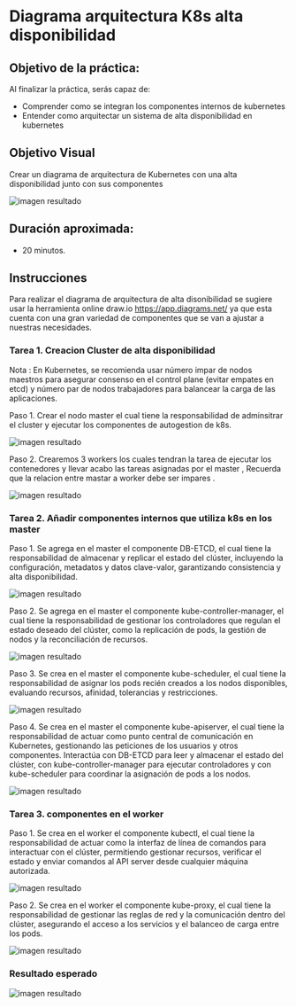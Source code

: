 # Diagrama arquitectura K8s alta disponibilidad

## Objetivo de la práctica:
Al finalizar la práctica, serás capaz de:
- Comprender como se integran los componentes internos de kubernetes
- Entender como arquitectar un sistema de alta disponibilidad en kubernetes

## Objetivo Visual 
Crear un diagrama de arquitectura de Kubernetes con una alta disponibilidad junto con sus componentes

![imagen resultado](../images/Capitulo4/diagrama_k8s.png)

## Duración aproximada:
- 20 minutos.

## Instrucciones 
Para realizar el diagrama de arquitectura de alta disonibilidad se sugiere usar la herramienta online draw.io https://app.diagrams.net/  ya que esta cuenta con una gran variedad de componentes que se van a ajustar a nuestras necesidades.
### Tarea 1. Creacion  Cluster de alta disponibilidad

Nota : En Kubernetes, se recomienda usar número impar de nodos maestros para asegurar consenso en el control plane (evitar empates en etcd) y número par de nodos trabajadores para balancear la carga de las aplicaciones.


Paso 1. Crear el nodo master el cual tiene la responsabilidad de adminsitrar el cluster y ejecutar los componentes de autogestion de k8s.

![imagen resultado](../images/Capitulo4/img_1_master.png)

Paso 2. Crearemos 3 workers los cuales tendran la tarea de ejecutar los contenedores y llevar acabo las tareas asignadas por el master , Recuerda que la relacion entre mastar a worker debe ser impares .

![imagen resultado](../images/Capitulo4/img_2_workers.png)

### Tarea 2. Añadir componentes internos que utiliza k8s en los master
Paso 1. Se agrega en el master el componente DB-ETCD, el cual tiene la responsabilidad de almacenar y replicar el estado del clúster, incluyendo la configuración, metadatos y datos clave-valor, garantizando consistencia y alta disponibilidad.

![imagen resultado](../images/Capitulo4/img_3_DB-ETCD.png)

Paso 2.
Se agrega en el master el componente kube-controller-manager, el cual tiene la responsabilidad de gestionar los controladores que regulan el estado deseado del clúster, como la replicación de pods, la gestión de nodos y la reconciliación de recursos.

![imagen resultado](../images/Capitulo4/img_4_kube-controller-manager.png)


Paso 3. Se crea en el master el componente kube-scheduler, el cual tiene la responsabilidad de asignar los pods recién creados a los nodos disponibles, evaluando recursos, afinidad, tolerancias y restricciones.

![imagen resultado](../images/Capitulo4/img_5_kube-scheduler.png)

Paso 4. Se crea en el master el componente kube-apiserver, el cual tiene la responsabilidad de actuar como punto central de comunicación en Kubernetes, gestionando las peticiones de los usuarios y otros componentes. Interactúa con DB-ETCD para leer y almacenar el estado del clúster, con kube-controller-manager para ejecutar controladores y con kube-scheduler para coordinar la asignación de pods a los nodos.

![imagen resultado](../images/Capitulo4/img_6_kube-apiserver.png)


### Tarea 3. componentes en el worker

Paso 1. Se crea en el worker el componente kubectl, el cual tiene la responsabilidad de actuar como la interfaz de línea de comandos para interactuar con el clúster, permitiendo gestionar recursos, verificar el estado y enviar comandos al API server desde cualquier máquina autorizada.

![imagen resultado](../images/Capitulo4/img_7_kubectl.png)

Paso 2. Se crea en el worker el componente kube-proxy, el cual tiene la responsabilidad de gestionar las reglas de red y la comunicación dentro del clúster, asegurando el acceso a los servicios y el balanceo de carga entre los pods.

![imagen resultado](../images/Capitulo4/img_8_kube-proxy.png)

### Resultado esperado


![imagen resultado](../images/Capitulo4/diagrama_k8s.png)
